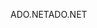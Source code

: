 <span data-ttu-id="07607-101">ADO.NET</span><span class="sxs-lookup"><span data-stu-id="07607-101">ADO.NET</span></span>